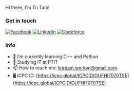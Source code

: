 Hi there, I'm Tri Tam!

### Get in touch
[![Facebook](https://img.shields.io/badge/Facebook-1877F2?style=for-the-badge&logo=facebook&logoColor=white)](https://www.facebook.com/tritam.le.0907/) 
[![LinkedIn](https://img.shields.io/badge/LinkedIn-0077B5?style=for-the-badge&logo=linkedin&logoColor=white)](https://www.linkedin.com/in/tristaam) 
[![Codeforce](https://img.shields.io/badge/Codeforces-445f9d?style=for-the-badge&logo=Codeforces&logoColor=white)](https://codeforces.com/profile/TrisTaam) 

### Info
- 🌱 I’m currently learning C++ and Python
- 🔭 Studying IT at PTIT
- 📫 How to reach me: letritam.workvn@gmail.com
- 🖥️ ICPC ID: [https://icpc.global/ICPCID/OUFHI7070TSE](https://icpc.global/ICPCID/OUFHI7070TSE)
